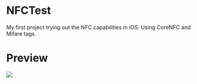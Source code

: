 # NFCTest
My first project trying out the NFC capabilities in iOS. Using CoreNFC and Mifare tags.

# Preview
![](nfc.gif)
